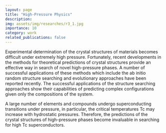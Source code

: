 ```yaml
---
layout: page
title: "High-Pressure Physics"
description:  
img: assets/img/researches/r3_1.jpg
importance: 10
category: work
related_publications: false
---
```



Experimental determination of the crystal structures of materials becomes difficult under extremely high pressure. Fortunately, recent developments in the methods for theoretical predictions of crystal structures provide an effective way in search of novel high-pressure phases. A number of successful applications of these methods which include the ab initio random structure searching and evolutionary approaches have been reported recently. The successful applications of the structure searching approaches show their capabilities of predicting complex configurations given only the compositions of the system.



A large number of elements and compounds undergo superconducting transitions under pressure, in particular, the critical temperatures Tc may increase with hydrostatic pressures. Therefore, the predictions of the crystal structures of high-pressure phases become invaluable in searching for high Tc superconductors.

 

